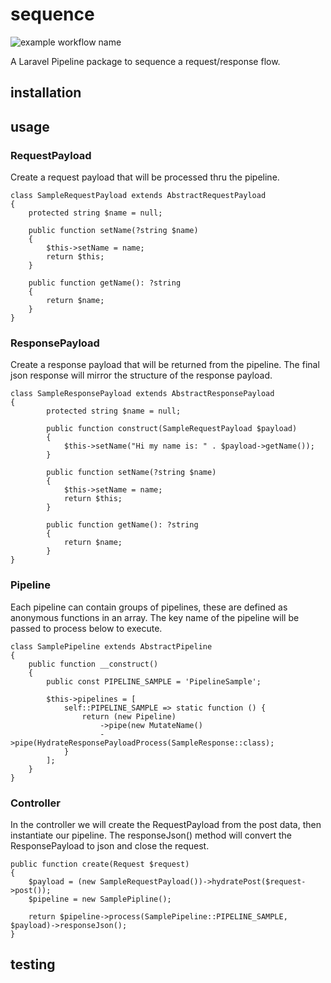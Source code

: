 # sequence
![example workflow name](https://github.com/shampine/sequence/workflows/Sequence%20Build/badge.svg)

A Laravel Pipeline package to sequence a request/response flow.

## installation

## usage

### RequestPayload
Create a request payload that will be processed thru the pipeline.
```
class SampleRequestPayload extends AbstractRequestPayload
{
    protected string $name = null;
    
    public function setName(?string $name)
    {
        $this->setName = name;
        return $this;
    }

    public function getName(): ?string
    {
        return $name;
    }
}
```

### ResponsePayload
Create a response payload that will be returned from the pipeline. The final json response will mirror the structure
of the response payload.
```
class SampleResponsePayload extends AbstractResponsePayload
{
        protected string $name = null;
        
        public function construct(SampleRequestPayload $payload)
        {
            $this->setName("Hi my name is: " . $payload->getName());
        }

        public function setName(?string $name)
        {
            $this->setName = name;
            return $this;
        }
    
        public function getName(): ?string
        {
            return $name;
        }
}
```

### Pipeline
Each pipeline can contain groups of pipelines, these are defined as anonymous functions in an array. The key name of
the pipeline will be passed to process below to execute.
```
class SamplePipeline extends AbstractPipeline
{
    public function __construct()
    {
        public const PIPELINE_SAMPLE = 'PipelineSample';

        $this->pipelines = [
            self::PIPELINE_SAMPLE => static function () {
                return (new Pipeline)
                    ->pipe(new MutateName()
                    ->pipe(HydrateResponsePayloadProcess(SampleResponse::class);
            }
        ];
    }
}
```

### Controller
In the controller we will create the RequestPayload from the post data, then instantiate our pipeline. The responseJson()
method will convert the ResponsePayload to json and close the request.
```
public function create(Request $request)
{
    $payload = (new SampleRequestPayload())->hydratePost($request->post());
    $pipeline = new SamplePipline();

    return $pipeline->process(SamplePipeline::PIPELINE_SAMPLE, $payload)->responseJson();
}
```

## testing
